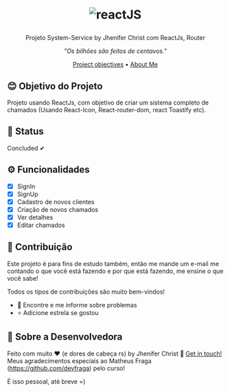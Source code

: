 <h1 align="center">
  
  ![reactJS](https://user-images.githubusercontent.com/85563316/148389294-fb8e651c-5970-4036-a63c-9992a9fa8a8c.png)

</h1>

<p align="center">Projeto System-Service by Jhenifer Christ com ReactJs, Router</p>

<p align="center"><i>"Os bilhões são feitos de centavos."</i> </p>


<p align="center">
  <a href="#blush-project-objectives">Project objectives</a> •
  <a href="#art-about-me">About Me</a>
</p>


## :blush: **Objetivo do Projeto**

Projeto usando ReactJs, com objetivo de criar um sistema completo de chamados (Usando React-Icon, React-router-dom, react Toastify etc).

## 🚀 **Status**

Concluded ✔

## ⚙ **Funcionalidades**

- [x] SignIn
- [x] SignUp
- [x] Cadastro de novos clientes
- [x] Criação de novos chamados
- [x] Ver detalhes
- [x] Editar chamados

## :handshake: **Contribuição**

Este projeto é para fins de estudo também, então me mande um e-mail me contando o que você está fazendo e por que está fazendo, me ensine o que você sabe!

Todos os tipos de contribuições são muito bem-vindos!

-   🐛 Encontre e me informe sobre problemas
-   ⭐️ Adicione estrela se gostou


## :art: **Sobre a Desenvolvedora**

Feito com muito ♥ (e dores de cabeça rs) by Jhenifer Christ :wave: [Get in touch!](https://www.linkedin.com/in/jjheniferchrist/)
Meus agradecimentos especiais ao Matheus Fraga (https://github.com/devfraga) pelo curso! 

É isso pessoal, até breve =)
